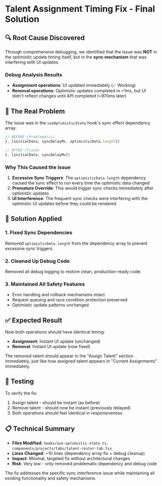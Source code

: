 # Talent Assignment Timing Fix - Final Solution

## 🔍 **Root Cause Discovered**

Through comprehensive debugging, we identified that the issue was **NOT** in the optimistic update timing itself, but in the **sync mechanism** that was interfering with UI updates.

### Debug Analysis Results
- **Assignment operations**: UI updated immediately (✅ Working)
- **Removal operations**: Optimistic updates completed in ~1ms, but UI didn't reflect changes until API completed (~970ms later)

## 🎯 **The Real Problem**

The issue was in the `useOptimisticState` hook's sync effect dependency array:

```typescript
// BEFORE (Problematic)
}, [initialData, syncDelayMs, optimisticData.length])

// AFTER (Fixed)  
}, [initialData, syncDelayMs])
```

### Why This Caused the Issue

1. **Excessive Sync Triggers**: The `optimisticData.length` dependency caused the sync effect to run every time the optimistic data changed
2. **Premature Override**: This would trigger sync checks immediately after optimistic updates
3. **UI Interference**: The frequent sync checks were interfering with the optimistic UI updates before they could be rendered

## 🔧 **Solution Applied**

### 1. Fixed Sync Dependencies
Removed `optimisticData.length` from the dependency array to prevent excessive sync triggers.

### 2. Cleaned Up Debug Code
Removed all debug logging to restore clean, production-ready code.

### 3. Maintained All Safety Features
- Error handling and rollback mechanisms intact
- Request queuing and race condition protection preserved
- Optimistic update patterns unchanged

## ✅ **Expected Result**

Now both operations should have identical timing:

- **Assignment**: Instant UI update (unchanged)
- **Removal**: Instant UI update (now fixed)

The removed talent should appear in the "Assign Talent" section immediately, just like how assigned talent appears in "Current Assignments" immediately.

## 🧪 **Testing**

To verify the fix:
1. Assign talent - should be instant (as before)
2. Remove talent - should now be instant (previously delayed)
3. Both operations should feel identical in responsiveness

## 📋 **Technical Summary**

- **Files Modified**: `hooks/use-optimistic-state.ts`, `components/projects/tabs/talent-roster-tab.tsx`
- **Lines Changed**: ~10 lines (dependency array fix + debug cleanup)
- **Impact**: Minimal, targeted fix without architectural changes
- **Risk**: Very low - only removed problematic dependency and debug code

The fix addresses the specific sync interference issue while maintaining all existing functionality and safety mechanisms.